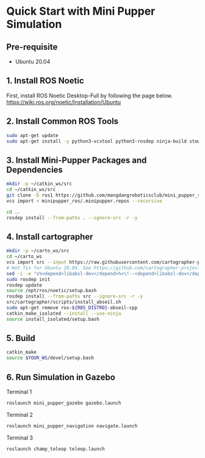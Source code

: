 # Quick Start with Mini Pupper Simulation

## Pre-requisite 

- Ubuntu 20.04

## 1. Install ROS Noetic 

First, install ROS Noetic Desktop-Full by following the page below.
https://wiki.ros.org/noetic/Installation/Ubuntu


## 2. Install Common ROS Tools

```sh
sudo apt-get update
sudo apt-get install -y python3-vcstool python3-rosdep ninja-build stow
```

## 3. Install Mini-Pupper Packages and Dependencies


```sh
mkdir -p ~/catkin_ws/src
cd ~/catkin_ws/src
git clone -b ros1 https://github.com/mangdangroboticsclub/mini_pupper_ros.git
vcs import < minipupper_ros/.minipupper.repos --recursive
```

```sh
cd ..
rosdep install --from-paths . --ignore-src -r -y

```

## 4. Install cartographer

```sh
mkdir -p ~/carto_ws/src
cd ~/carto_ws
vcs import src --input https://raw.githubusercontent.com/cartographer-project/cartographer_ros/master/cartographer_ros.rosinstall
# Hot fix for Ubuntu 20.04. See https://github.com/cartographer-project/cartographer_ros/pull/1745
sed -i -e "s%<depend>libabsl-dev</depend>%<\!--<depend>libabsl-dev</depend>-->%g" src/cartographer/package.xml
sudo rosdep init
rosdep update
source /opt/ros/noetic/setup.bash
rosdep install --from-paths src --ignore-src -r -y
src/cartographer/scripts/install_abseil.sh
sudo apt-get remove ros-${ROS_DISTRO}-abseil-cpp
catkin_make_isolated --install --use-ninja
source install_isolated/setup.bash
```

## 5. Build

```sh
catkin_make
source $YOUR_WS/devel/setup.bash
```

## 6. Run Simulation in Gazebo 

Terminal 1
```sh
roslaunch mini_pupper_gazebo gazebo.launch
```

Terminal 2
```sh
roslaunch mini_pupper_navigation navigate.launch
```

Terminal 3
```sh
roslaunch champ_teleop teleop.launch
```



